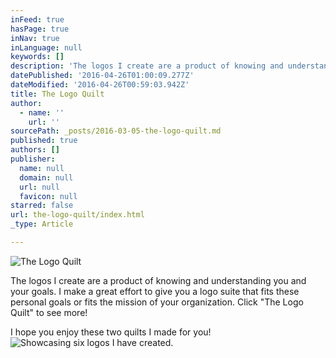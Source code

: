 ```yaml
---
inFeed: true
hasPage: true
inNav: true
inLanguage: null
keywords: []
description: 'The logos I create are a product of knowing and understanding you and your goals. I make a great effort to give you a logo suite that fits these personal goals or fits the mission of your organization. Click "The Logo Quilt" to see more!'
datePublished: '2016-04-26T01:00:09.277Z'
dateModified: '2016-04-26T00:59:03.942Z'
title: The Logo Quilt
author:
  - name: ''
    url: ''
sourcePath: _posts/2016-03-05-the-logo-quilt.md
published: true
authors: []
publisher:
  name: null
  domain: null
  url: null
  favicon: null
starred: false
url: the-logo-quilt/index.html
_type: Article

---
```

![The Logo Quilt](https://s3-us-west-2.amazonaws.com/the-grid-img/p/857f3d2d6aa665039427fe589fb70e8733eecfc6.jpg)

The logos I create are a product of knowing and understanding you and your goals. I make a great effort to give you a logo suite that fits these personal goals or fits the mission of your organization. Click "The Logo Quilt" to see more!

I hope you enjoy these two quilts I made for you!
![Showcasing six logos I have created.](https://the-grid-user-content.s3-us-west-2.amazonaws.com/8a4d3baf-83a7-4464-bf60-f2ba45d84bfa.jpg)